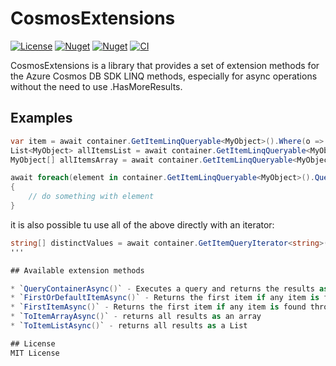 # CosmosExtensions

[![License](https://img.shields.io/badge/license-MIT-blue)](https://github.com/claasd/OtdrReader/blob/main/LICENSE)
[![Nuget](https://img.shields.io/nuget/v/CdIts.CosmosExtensions)](https://www.nuget.org/packages/CdIts.CosmosExtensions/)
[![Nuget](https://img.shields.io/nuget/vpre/CdIts.CosmosExtensions)](https://www.nuget.org/packages/CdIts.CosmosExtensions/)
[![CI](https://github.com/claasd/CosmosExtensions/actions/workflows/build.yml/badge.svg)](https://github.com/claasd/CosmosExtensions/actions/workflows/build.yml)

CosmosExtensions is a library that provides a set of extension methods for the Azure Cosmos DB SDK LINQ methods, especially for async operations without the need to use .HasMoreResults.

## Examples
```csharp
var item = await container.GetItemLinqQueryable<MyObject>().Where(o => o.Id == "myId").FirstOrDefaultItemAsync();
List<MyObject> allItemsList = await container.GetItemLinqQueryable<MyObject>().ToItemListAsync();
MyObject[] allItemsArray = await container.GetItemLinqQueryable<MyObject>().ToItemArrayAsync();

await foreach(element in container.GetItemLinqQueryable<MyObject>().QueryContainerAsync())
{
    // do something with element
}
```

it is also possible tu use all of the above directly with an iterator:

```csharp
string[] distinctValues = await container.GetItemQueryIterator<string>($"select distinct value c.some from c").ToItemArrayAsync();
''' 

## Available extension methods

* `QueryContainerAsync()` - Executes a query and returns the results as an IAsyncEnumerable.
* `FirstOrDefaultItemAsync()` - Returns the first item if any item is found, returns `default` only if the iterator reports that there are nor results
* `FirstItemAsync()` - Returns the first item if any item is found throws an exception if there are no results
* `ToItemArrayAsync()` - returns all results as an array
* `ToItemListAsync()` - returns all results as a List

## License
MIT License

